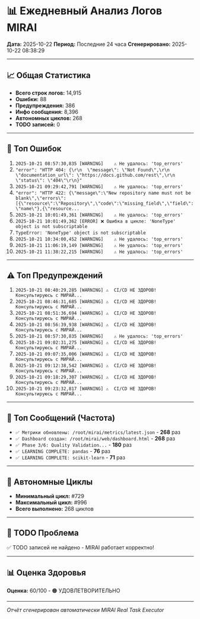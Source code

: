# 📊 Ежедневный Анализ Логов MIRAI

**Дата:** 2025-10-22
**Период:** Последние 24 часа
**Сгенерировано:** 2025-10-22 08:38:29

---

## 📈 Общая Статистика

- **Всего строк логов:** 14,915
- **Ошибки:** 88
- **Предупреждения:** 386
- **Инфо сообщения:** 8,396
- **Автономных циклов:** 268
- **TODO записей:** 0

---

## 🔴 Топ Ошибок

1. `2025-10-21 08:57:30,835 [WARNING]    ⚠️ Не удалось: 'top_errors'`
2. `"error": "HTTP 404: {\r\n  \"message\": \"Not Found\",\r\n  \"documentation_url\": \"https://docs.github.com/rest\",\r\n  \"status\": \"404\"\r\n}"`
3. `2025-10-21 09:29:42,791 [WARNING]    ⚠️ Не удалось: 'top_errors'`
4. `"error": "HTTP 422: {\"message\":\"New repository name must not be blank\",\"errors\":[{\"resource\":\"Repository\",\"code\":\"missing_field\",\"field\":\"name\"},{\"resource...`
5. `2025-10-21 10:01:49,361 [WARNING]    ⚠️ Не удалось: 'top_errors'`
6. `2025-10-21 10:01:49,362 [ERROR] ❌ Ошибка в цикле: 'NoneType' object is not subscriptable`
7. `TypeError: 'NoneType' object is not subscriptable`
8. `2025-10-21 10:34:00,452 [WARNING]    ⚠️ Не удалось: 'top_errors'`
9. `2025-10-21 11:06:19,149 [WARNING]    ⚠️ Не удалось: 'top_errors'`
10. `2025-10-21 11:38:22,215 [WARNING]    ⚠️ Не удалось: 'top_errors'`

---

## ⚠️ Топ Предупреждений

1. `2025-10-21 08:40:29,285 [WARNING] ⚠️  CI/CD НЕ ЗДОРОВ! Консультируюсь с МИРАЙ...`
2. `2025-10-21 08:46:31,685 [WARNING] ⚠️  CI/CD НЕ ЗДОРОВ! Консультируюсь с МИРАЙ...`
3. `2025-10-21 08:51:36,694 [WARNING] ⚠️  CI/CD НЕ ЗДОРОВ! Консультируюсь с МИРАЙ...`
4. `2025-10-21 08:56:39,938 [WARNING] ⚠️  CI/CD НЕ ЗДОРОВ! Консультируюсь с МИРАЙ...`
5. `2025-10-21 08:57:30,835 [WARNING]    ⚠️ Не удалось: 'top_errors'`
6. `2025-10-21 09:02:31,275 [WARNING] ⚠️  CI/CD НЕ ЗДОРОВ! Консультируюсь с МИРАЙ...`
7. `2025-10-21 09:07:35,006 [WARNING] ⚠️  CI/CD НЕ ЗДОРОВ! Консультируюсь с МИРАЙ...`
8. `2025-10-21 09:12:38,542 [WARNING] ⚠️  CI/CD НЕ ЗДОРОВ! Консультируюсь с МИРАЙ...`
9. `2025-10-21 09:18:29,307 [WARNING] ⚠️  CI/CD НЕ ЗДОРОВ! Консультируюсь с МИРАЙ...`
10. `2025-10-21 09:23:32,817 [WARNING] ⚠️  CI/CD НЕ ЗДОРОВ! Консультируюсь с МИРАЙ...`

---

## 💬 Топ Сообщений (Частота)

- `✅ Метрики обновлены: /root/mirai/metrics/latest.json` - **268** раз
- `✅ Dashboard создан: /root/mirai/web/dashboard.html` - **268** раз
- `✅ Phase 3/6: Quality Validation...` - **180** раз
- `✅ LEARNING COMPLETE: pandas` - **76** раз
- `✅ LEARNING COMPLETE: scikit-learn` - **71** раз

---

## 🔄 Автономные Циклы

- **Минимальный цикл:** #729
- **Максимальный цикл:** #996
- **Всего выполнено:** 268 циклов

---

## 🚨 TODO Проблема

✅ TODO записей не найдено - MIRAI работает корректно!

---

## 📊 Оценка Здоровья

**Оценка:** 60/100 - 🟠 УДОВЛЕТВОРИТЕЛЬНО

---

*Отчёт сгенерирован автоматически MIRAI Real Task Executor*

